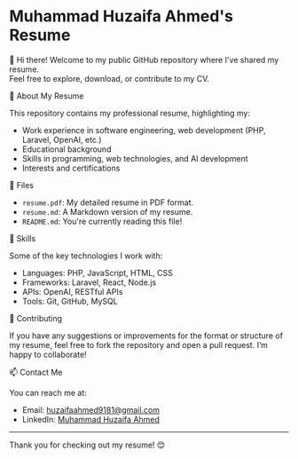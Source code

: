 # Muhammad Huzaifa Ahmed's Resume

👋 Hi there! Welcome to my public GitHub repository where I've shared my resume.  
Feel free to explore, download, or contribute to my CV.

📄 About My Resume

This repository contains my professional resume, highlighting my:
- Work experience in software engineering, web development (PHP, Laravel, OpenAI, etc.)
- Educational background
- Skills in programming, web technologies, and AI development
- Interests and certifications

📂 Files

- `resume.pdf`: My detailed resume in PDF format.
- `resume.md`: A Markdown version of my resume.
- `README.md`: You're currently reading this file!

🚀 Skills

Some of the key technologies I work with:
- Languages: PHP, JavaScript, HTML, CSS
- Frameworks: Laravel, React, Node.js
- APIs: OpenAI, RESTful APIs
- Tools: Git, GitHub, MySQL

🤝 Contributing

If you have any suggestions or improvements for the format or structure of my resume, feel free to fork the repository and open a pull request. I’m happy to collaborate!

📫 Contact Me

You can reach me at:
- Email: [huzaifaahmed9181@gmail.com](mailto:huzaifaahmed9181@gmail.com)
- LinkedIn: [Muhammad Huzaifa Ahmed](https://www.linkedin.com/in/muhammad-huzaifa-ahmed)

---

Thank you for checking out my resume! 😊